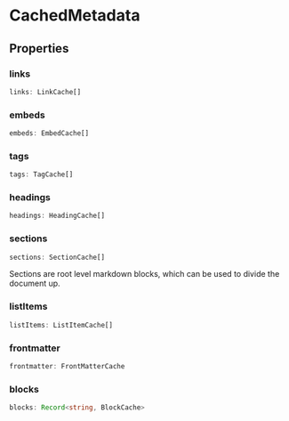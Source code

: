 # CachedMetadata



## Properties

### links

```ts
links: LinkCache[]
```



### embeds

```ts
embeds: EmbedCache[]
```



### tags

```ts
tags: TagCache[]
```



### headings

```ts
headings: HeadingCache[]
```



### sections

```ts
sections: SectionCache[]
```

Sections are root level markdown blocks, which can be used to divide the document up.

### listItems

```ts
listItems: ListItemCache[]
```



### frontmatter

```ts
frontmatter: FrontMatterCache
```



### blocks

```ts
blocks: Record<string, BlockCache>
```



